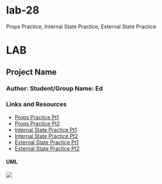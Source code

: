 # lab-28
Props Practice, Internal State Practice, External State Practice

# LAB 

## Project Name

### Author: Student/Group Name: Ed

### Links and Resources
* [Props Practice Pt1]()
* [Props Practice Pt2]()
* [Internal State Practice Pt1]()
* [Internal State Practice Pt2]()
* [External State Practice Pt1]()
* [External State Practice Pt2](https://codesandbox.io/s/28-starter-code-external-state-forked-owhrz)
#### UML
![](./assets/----.jpg)
